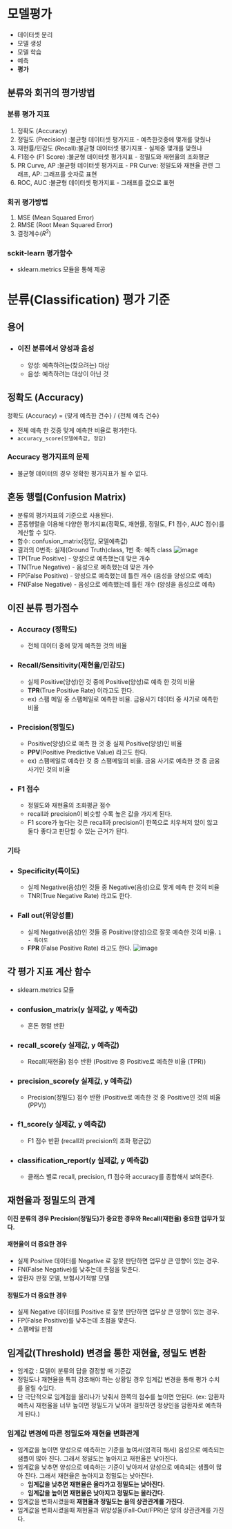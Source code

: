 # 모델평가
- 데이터셋 분리
- 모델 생성
- 모델 학습
- 예측
- **평가**

## 분류와 회귀의 평가방법
### 분류 평가 지표
1. 정확도 (Accuracy)
1. 정밀도 (Precision)  :불균형 데이터셋 평가지표 - 예측한것중에 몇개를 맞췄나
1. 재현률/민감도 (Recall):불균형 데이터셋 평가지표 - 실제중 몇개를 맞췄나
1. F1점수 (F1 Score)  :불균형 데이터셋 평가지표 - 정밀도와 재현율의 조화평균
1. PR Curve, AP      :불균형 데이터셋 평가지표 - PR Curve: 정밀도와 재현율 관련 그래프, AP: 그래프를 숫자로 표현
1. ROC, AUC          :불균형 데이터셋 평가지표 - 그래프를 값으로 표현

### 회귀 평가방법
1. MSE (Mean Squared Error)
1. RMSE (Root Mean Squared Error)
1. 결정계수($R^2$)

### sckit-learn 평가함수 
- sklearn.metrics 모듈을 통해 제공

# 분류(Classification) 평가 기준
## 용어
- ### 이진 분류에서 양성과 음성
    - 양성: 예측하려는(찾으려는) 대상
    - 음성: 예측하려는 대상이 아닌 것
        
## 정확도 (Accuracy)

정확도 (Accuracy) = {맞게 예측한 건수} / {전체 예측 건수}
- 전체 예측 한 것중 맞게 예측한 비율로 평가한다.
- `accuracy_score(모델예측값, 정답)`

### Accuracy 평가지표의 문제
- 불균형 데이터의 경우 정확한 평가지표가 될 수 없다.

## 혼동 행렬(Confusion Matrix)
- 분류의 평가지표의 기준으로 사용된다.
- 혼동행렬을 이용해 다양한 평가지표(정확도, 재현률, 정밀도, F1 점수, AUC 점수)를 계산할 수 있다.
- 함수: confusion_matrix(정답, 모델예측값)
- 결과의 0번축: 실제(Ground Truth)class, 1번 축: 예측 class
![image](/images/confusionMatrix.png)
- TP(True Positive) - 양성으로 예측했는데 맞은 개수
- TN(True Negative) - 음성으로 예측했는데 맞은 개수
- FP(False Positive) - 양성으로 예측했는데 틀린 개수 (음성을 양성으로 예측)
- FN(False Negative) - 음성으로 예측했는데 틀린 개수 (양성을 음성으로 예측)

## 이진 분류 평가점수
- ### Accuracy (정확도) 
    - 전체 데이터 중에 맞게 예측한 것의 비율
- ### Recall/Sensitivity(재현율/민감도) 
    - 실제 Positive(양성)인 것 중에 Positive(양성)로 예측 한 것의 비율
    - **TPR**(True Positive Rate) 이라고도 한다.
    - ex) 스팸 메일 중 스팸메일로 예측한 비율. 금융사기 데이터 중 사기로 예측한 비율
- ### Precision(정밀도) 
    - Positive(양성)으로 예측 한 것 중 실제 Positive(양성)인 비율
    - **PPV**(Positive Predictive Value) 라고도 한다.
    - ex) 스팸메일로 예측한 것 중 스팸메일의 비율. 금융 사기로 예측한 것 중 금융사기인 것의 비율

- ### F1 점수
    - 정밀도와 재현율의 조화평균 점수
    - recall과 precision이 비슷할 수록 높은 값을 가지게 된다. 
	- F1 score가 높다는 것은 recall과 precision이 한쪽으로 치우쳐저 있이 않고 둘다 좋다고 판단할 수 있는 근거가 된다.
    
### 기타
- ### Specificity(특이도)
    - 실제 Negative(음성)인 것들 중 Negative(음성)으로 맞게 예측 한 것의 비율
    - TNR(True Negative Rate) 라고도 한다.
- ### Fall out(위양성률)
    - 실제 Negative(음성)인 것들 중 Positive(양성)으로 잘못 예측한 것의 비율. `1 - 특이도`
    - **FPR** (False Positive Rate) 라고도 한다.
![image](/images/predicted.png)

## 각 평가 지표 계산 함수
- sklearn.metrics 모듈
- ### confusion_matrix(y 실제값, y 예측값)
    - 혼돈 행렬 반환
- ### recall_score(y 실제값, y 예측값) 
  - Recall(재현율) 점수 반환 (Positive 중 Positive로 예측한 비율 (TPR))
- ### precision_score(y 실제값, y 예측값)
  - Precision(정밀도) 점수 반환 (Positive로 예측한 것 중 Positive인 것의 비율 (PPV))
- ### f1_score(y 실제값, y 예측값)
    - F1 점수 반환 (recall과 precision의 조화 평균값)
- ### classification_report(y 실제값, y 예측값)    
    - 클래스 별로 recall, precision, f1 점수와 accuracy를 종합해서 보여준다.

## 재현율과 정밀도의 관계
**이진 분류의 경우 Precision(정밀도)가 중요한 경우와 Recall(재현율) 중요한 업무가 있다.**
#### 재현율이 더 중요한 경우
- 실제 Positive 데이터를 Negative 로 잘못 판단하면 업무상 큰 영향이 있는 경우. 
- FN(False Negative)를 낮추는데 촛점을 맞춘다.
- 암환자 판정 모델, 보험사기적발 모델

#### 정밀도가 더 중요한 경우
- 실제 Negative 데이터를 Positive 로 잘못 판단하면 업무상 큰 영향이 있는 경우.
- FP(False Positive)를 낮추는데 초점을 맞춘다.
- 스팸메일 판정

## 임계값(Threshold) 변경을 통한 재현율, 정밀도 변환
- 임계값 : 모델이 분류의 답을 결정할 때 기준값
- 정밀도나 재현율을 특히 강조해야 하는 상황일 경우 임계값 변경을 통해 평가 수치를 올릴 수있다.
- 단 극단적으로 임계점을 올리나가 낮춰서 한쪽의 점수를 높이면 안된다. (ex: 암환자 예측시 재현율을 너무 높이면 정밀도가 낮아져 걸핏하면 정상인을 암환자로 예측하게 된다.)
    
### 임계값 변경에 따른  정밀도와 재현율 변화관계
- 임계값을 높이면 양성으로 예측하는 기준을 높여서(엄격히 해서) 음성으로 예측되는 샘플이 많아 진다. 그래서 정밀도는 높아지고 재현율은 낮아진다.
- 임계값을 낮추면 양성으로 예측하는 기준이 낮아져서 양성으로 예측되는 샘플이 많아 진다. 그래서 재현율은 높아지고 정밀도는 낮아진다.
    - **임계값을 낮추면 재현율은 올라가고 정밀도는 낮아진다.**
    - **임계값을 높이면 재현율은 낮아지고 정밀도는 올라간다.**
- 임계값을 변화시켰을때 **재현율과 정밀도는 음의 상관관계를 가진다.**
- 임계값을 변화시켰을때 재현율과 위양성율(Fall-Out/FPR)은 양의 상관관계를 가진다.


